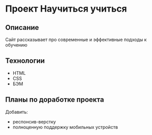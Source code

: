 # Проект Научиться учиться

## Описание

Сайт рассказывает про современные и эффективные подходы к обучению

## Технологии

 + HTML
 + CSS
 + БЭМ

## Планы по доработке проекта

Добавить: 
+ респонсив-верстку
+ полноценную поддержку мобильных устройств